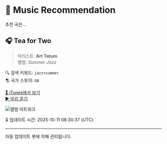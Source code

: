 
# 🎵 Music Recommendation

추천 곡은...

## 🎧 Tea for Two  
> 아티스트: **Art Tatum**  
> 앨범: _Summer Jazz_  

🔍 검색 키워드: `jazz+summer`  
🌎 국가 스토어: `GB`

[🔗 iTunes에서 보기](https://music.apple.com/gb/album/tea-for-two/321588851?i=321589246&uo=4)  
[▶️ 미리 듣기](https://audio-ssl.itunes.apple.com/itunes-assets/AudioPreview116/v4/63/e4/61/63e461b1-e9c8-b33e-b3cc-cfba9f2304ed/mzaf_15404109980246965241.plus.aac.p.m4a)

![앨범 아트워크](https://is1-ssl.mzstatic.com/image/thumb/Music/3d/b3/e7/mzi.lykkgasw.jpg/100x100bb.jpg)

⏳ 업데이트 시간: 2025-10-11 06:30:37 (UTC)

---
자동 업데이트 봇에 의해 관리됩니다.
